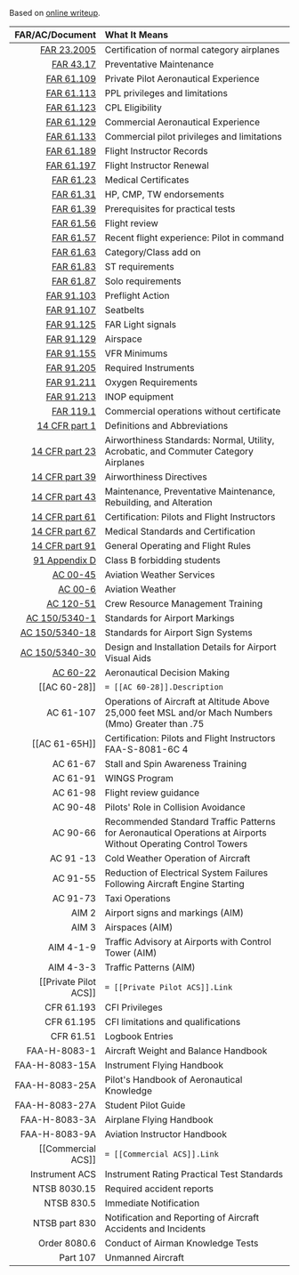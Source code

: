 Based on [online writeup]( https://www.reddit.com/r/flying/comments/tgn67t/ive_been_asked_about_this_a_couple_times_so_here/).

|                                                                                                                               FAR/AC/Document | What It Means                                                                                                  |
| ---------------------------------------------------------------------------------------------------------------------------------------------:|:-------------------------------------------------------------------------------------------------------------- |
|                                 [FAR 23.2005](https://www.ecfr.gov/current/title-14/chapter-I/subchapter-C/part-23/subpart-A/section-23.2005) | Certification of normal category airplanes                                                                     |
|                                               [FAR 43.17](https://www.ecfr.gov/current/title-14/chapter-I/subchapter-C/part-43/section-43.17) | Preventative Maintenance                                                                                       |
|                                   [FAR 61.109](https://www.ecfr.gov/current/title-14/chapter-I/subchapter-D/part-61/subpart-E/section-61.109) | Private Pilot Aeronautical Experience                                                                          |
|                                   [FAR 61.113](https://www.ecfr.gov/current/title-14/chapter-I/subchapter-D/part-61/subpart-E/section-61.113) | PPL privileges and limitations                                                                                 |
|                                   [FAR 61.123](https://www.ecfr.gov/current/title-14/chapter-I/subchapter-D/part-61/subpart-F/section-61.123) | CPL Eligibility                                                                                                |
|                                   [FAR 61.129](https://www.ecfr.gov/current/title-14/chapter-I/subchapter-D/part-61/subpart-F/section-61.129) | Commercial Aeronautical Experience                                                                             |
|                                   [FAR 61.133](https://www.ecfr.gov/current/title-14/chapter-I/subchapter-D/part-61/subpart-F/section-61.133) | Commercial pilot privileges and limitations                                                                    |
|                                   [FAR 61.189](https://www.ecfr.gov/current/title-14/chapter-I/subchapter-D/part-61/subpart-H/section-61.189) | Flight Instructor Records                                                                                      |
|                                   [FAR 61.197](https://www.ecfr.gov/current/title-14/chapter-I/subchapter-D/part-61/subpart-H/section-61.197) | Flight Instructor Renewal                                                                                      |
|                                     [FAR 61.23](https://www.ecfr.gov/current/title-14/chapter-I/subchapter-D/part-61/subpart-A/section-61.23) | Medical Certificates                                                                                           |
|                                     [FAR 61.31](https://www.ecfr.gov/current/title-14/chapter-I/subchapter-D/part-61/subpart-A/section-61.31) | HP, CMP, TW endorsements                                                                                       |
|                                     [FAR 61.39](https://www.ecfr.gov/current/title-14/chapter-I/subchapter-D/part-61/subpart-A/section-61.39) | Prerequisites for practical tests                                                                              |
|                                     [FAR 61.56](https://www.ecfr.gov/current/title-14/chapter-I/subchapter-D/part-61/subpart-A/section-61.56) | Flight review                                                                                                  |
|                                     [FAR 61.57](https://www.ecfr.gov/current/title-14/chapter-I/subchapter-D/part-61/subpart-A/section-61.57) | Recent flight experience: Pilot in command                                                                     |
|                                     [FAR 61.63](https://www.ecfr.gov/current/title-14/chapter-I/subchapter-D/part-61/subpart-B/section-61.63) | Category/Class add on                                                                                          |
|                                     [FAR 61.83](https://www.ecfr.gov/current/title-14/chapter-I/subchapter-D/part-61/subpart-C/section-61.83) | ST requirements                                                                                                |
|                                     [FAR 61.87](https://www.ecfr.gov/current/title-14/chapter-I/subchapter-D/part-61/subpart-C/section-61.87) | Solo requirements                                                                                              |
| [FAR 91.103](https://www.ecfr.gov/current/title-14/chapter-I/subchapter-F/part-91/subpart-B/subject-group-ECFRe4c59b5f5506932/section-91.103) | Preflight Action                                                                                               |
| [FAR 91.107](https://www.ecfr.gov/current/title-14/chapter-I/subchapter-F/part-91/subpart-B/subject-group-ECFRe4c59b5f5506932/section-91.107) | Seatbelts                                                                                                      |
| [FAR 91.125](https://www.ecfr.gov/current/title-14/chapter-I/subchapter-F/part-91/subpart-B/subject-group-ECFRe4c59b5f5506932/section-91.125) | FAR Light signals                                                                                              |
| [FAR 91.129](https://www.ecfr.gov/current/title-14/chapter-I/subchapter-F/part-91/subpart-B/subject-group-ECFRe4c59b5f5506932/section-91.129) | Airspace                                                                                                       |
| [FAR 91.155](https://www.ecfr.gov/current/title-14/chapter-I/subchapter-F/part-91/subpart-B/subject-group-ECFRe4c59b5f5506932/section-91.155) | VFR Minimums                                                                                                   |
|                                   [FAR 91.205](https://www.ecfr.gov/current/title-14/chapter-I/subchapter-F/part-91/subpart-C/section-91.205) | Required Instruments                                                                                           |
|                                   [FAR 91.211](https://www.ecfr.gov/current/title-14/chapter-I/subchapter-F/part-91/subpart-C/section-91.211) | Oxygen Requirements                                                                                            |
|                                   [FAR 91.213](https://www.ecfr.gov/current/title-14/chapter-I/subchapter-F/part-91/subpart-C/section-91.213) | INOP equipment                                                                                                 |
|                                    [FAR 119.1](https://www.ecfr.gov/current/title-14/chapter-I/subchapter-G/part-119/subpart-A/section-119.1) | Commercial operations without certificate                                                                      |
|                                                    [14 CFR part 1](https://www.ecfr.gov/current/title-14/chapter-I/subchapter-A/part-1?toc=1) | Definitions and Abbreviations                                                                                  |
|                                                  [14 CFR part 23](https://www.ecfr.gov/current/title-14/chapter-I/subchapter-C/part-23?toc=1) | Airworthiness Standards: Normal, Utility, Acrobatic, and Commuter Category Airplanes                           |
|                                                  [14 CFR part 39](https://www.ecfr.gov/current/title-14/chapter-I/subchapter-C/part-39?toc=1) | Airworthiness Directives                                                                                       |
|                                                  [14 CFR part 43](https://www.ecfr.gov/current/title-14/chapter-I/subchapter-C/part-43?toc=1) | Maintenance, Preventative Maintenance, Rebuilding, and Alteration                                              |
|                                                  [14 CFR part 61](https://www.ecfr.gov/current/title-14/chapter-I/subchapter-D/part-61?toc=1) | Certification: Pilots and Flight Instructors                                                                   |
|                                                  [14 CFR part 67](https://www.ecfr.gov/current/title-14/chapter-I/subchapter-D/part-67?toc=1) | Medical Standards and Certification                                                                            |
|                                                  [14 CFR part 91](https://www.ecfr.gov/current/title-14/chapter-I/subchapter-F/part-91?toc=1) | General Operating and Flight Rules                                                                             |
|                  [91 Appendix D](https://www.ecfr.gov/current/title-14/chapter-I/subchapter-F/part-91/appendix-Appendix%20D%20to%20Part%2091) | Class B forbidding students                                                                                    |
|                                                   [AC 00-45](https://www.faa.gov/documentLibrary/media/Advisory_Circular/AC_00-45H_CHG_2.pdf) | Aviation Weather Services                                                                                      |
|                                                           [AC 00-6](https://www.faa.gov/documentLibrary/media/Advisory_Circular/AC_00-6B.pdf) | Aviation Weather                                                                                               |
|                                                       [AC 120-51](https://www.faa.gov/documentLibrary/media/Advisory_Circular/AC_120-51E.pdf) | Crew Resource Management Training                                                                              |
|                           [AC 150/5340-1](https://www.faa.gov/documentLibrary/media/Advisory_Circular/150-5340-1M-Chg-1-Airport-Markings.pdf) | Standards for Airport Markings                                                                                 |
|                            [AC 150/5340-18](https://www.faa.gov/documentLibrary/media/Advisory_Circular/150-5340-18G-Chg-1-Airport-Signs.pdf) | Standards for Airport Sign Systems                                                                             |
|                                                [AC 150/5340-30](https://www.faa.gov/documentLibrary/media/Advisory_Circular/150-5340-30J.pdf) | Design and Installation Details for Airport Visual Aids                                                        |
|                                                          [AC 60-22](https://www.faa.gov/documentLibrary/media/Advisory_Circular/AC_60-22.pdf) | Aeronautical Decision Making                                                                                   |
|                                                         [[AC 60-28]] | `= [[AC 60-28]].Description`                                     |
|                                                                                                                                     AC 61-107 | Operations of Aircraft at Altitude Above 25,000 feet MSL and/or Mach Numbers (Mmo) Greater than .75            |
|                                                                                                                                 [[AC 61-65H]] | Certification: Pilots and Flight Instructors FAA-S-8081-6C 4                                                   |
|                                                                                                                                      AC 61-67 | Stall and Spin Awareness Training                                                                              |
|                                                                                                                                      AC 61-91 | WINGS Program                                                                                                  |
|                                                                                                                                      AC 61-98 | Flight review guidance                                                                                         |
|                                                                                                                                      AC 90-48 | Pilots' Role in Collision Avoidance                                                                            |
|                                                                                                                                      AC 90-66 | Recommended Standard Traffic Patterns for Aeronautical Operations at Airports Without Operating Control Towers |
|                                                                                                                                     AC 91 -13 | Cold Weather Operation of Aircraft                                                                             |
|                                                                                                                                      AC 91-55 | Reduction of Electrical System Failures Following Aircraft Engine Starting                                     |
|                                                                                                                                      AC 91-73 | Taxi Operations                                                                                                |
|                                                                                                                                         AIM 2 | Airport signs and markings (AIM)                                                                               |
|                                                                                                                                         AIM 3 | Airspaces (AIM)                                                                                                |
|                                                                                                                                     AIM 4-1-9 | Traffic Advisory at Airports with Control Tower (AIM)                                                          |
|                                                                                                                                     AIM 4-3-3 | Traffic Patterns (AIM)                                                                                         |
|                                                                                                                                   [[Private Pilot ACS]] | `= [[Private Pilot ACS]].Link`                                                                          |
|                                                                                                                                    CFR 61.193 | CFI Privileges                                                                                                 |
|                                                                                                                                    CFR 61.195 | CFI limitations and qualifications                                                                             |
|                                                                                                                                     CFR 61.51 | Logbook Entries                                                                                                |
|                                                                                                                                  FAA-H-8083-1 | Aircraft Weight and Balance Handbook                                                                           |
|                                                                                                                                FAA-H-8083-15A | Instrument Flying Handbook                                                                                     |
|                                                                                                                                FAA-H-8083-25A | Pilot's Handbook of Aeronautical Knowledge                                                                     |
|                                                                                                                                FAA-H-8083-27A | Student Pilot Guide                                                                                            |
|                                                                                                                                 FAA-H-8083-3A | Airplane Flying Handbook                                                                                       |
|                                                                                                                                 FAA-H-8083-9A | Aviation Instructor Handbook                                                                                   |
|                                                                                                                                [[Commercial ACS]] | `= [[Commercial ACS]].Link`                                                                       |
|                                                                                                                                Instrument ACS | Instrument Rating Practical Test Standards                                                                     |
|                                                                                                                                  NTSB 8030.15 | Required accident reports                                                                                      |
|                                                                                                                                    NTSB 830.5 | Immediate Notification                                                                                         |
|                                                                                                                                 NTSB part 830 | Notification and Reporting of Aircraft Accidents and Incidents                                                 |
|                                                                                                                                  Order 8080.6 | Conduct of Airman Knowledge Tests                                                                              |
|                                                                                                                                      Part 107 | Unmanned Aircraft                                                                                              |